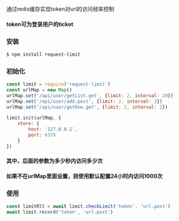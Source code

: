 通过redis缓存实现token对url的访问频率控制

#### token可为登录用户的ticket

### 安装
```bash
$ npm install request-limit
```

### 初始化
```js
const limit = require('request-limit')
const urlMap = new Map()
urlMap.set('/api/user/getList.get', {limit: 2, interval: 20})
urlMap.set('/api/user/add.post', {limit: 2, interval: 2})
urlMap.set('/api/user/getOne.get', {limit: 2, interval: 2})

limit.init(urlMap, {
    store: {
        host: '127.0.0.1',
        port: 6379
    }
})
```
#### 其中，后面的参数为多少秒内访问多少次
#### 如果不在urlMap里面设置，则使用默认配置24小时内访问1000次

### 使用
```js
const limitRlt = await limit.checkLimit('token', 'url.post')
await limit.record('token', 'url.post')

```